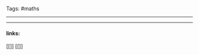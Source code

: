 
Tags: #maths 

------------------------------------------















---------------------
#### links:
[[]]
[[]]